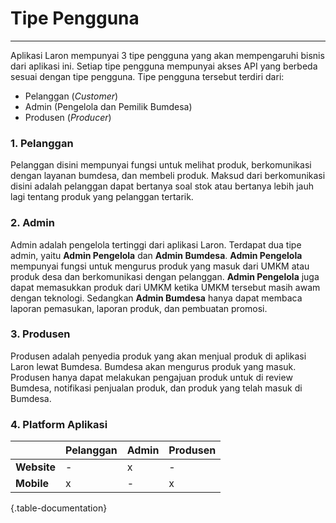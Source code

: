 # Tipe Pengguna
---

Aplikasi Laron mempunyai 3 tipe pengguna yang akan mempengaruhi bisnis dari aplikasi ini. Setiap tipe pengguna mempunyai akses API yang berbeda sesuai dengan tipe pengguna. Tipe pengguna tersebut terdiri dari:

- Pelanggan (_Customer_)
- Admin (Pengelola dan Pemilik Bumdesa)
- Produsen (_Producer_)

### 1. Pelanggan

Pelanggan disini mempunyai fungsi untuk melihat produk, berkomunikasi dengan layanan bumdesa, dan membeli produk. Maksud dari berkomunikasi disini adalah pelanggan dapat bertanya soal stok atau bertanya lebih jauh lagi tentang produk yang pelanggan tertarik.

### 2. Admin

Admin adalah pengelola tertinggi dari aplikasi Laron. Terdapat dua tipe admin, yaitu **Admin Pengelola** dan **Admin Bumdesa**. **Admin Pengelola** mempunyai fungsi untuk mengurus produk yang masuk dari UMKM atau produk desa dan berkomunikasi dengan pelanggan. **Admin Pengelola** juga dapat memasukkan produk dari UMKM ketika UMKM tersebut masih awam dengan teknologi. Sedangkan **Admin Bumdesa** hanya dapat membaca laporan pemasukan, laporan produk, dan pembuatan promosi.

### 3. Produsen

Produsen adalah penyedia produk yang akan menjual produk di aplikasi Laron lewat Bumdesa. Bumdesa akan mengurus produk yang masuk. Produsen hanya dapat melakukan pengajuan produk untuk di review Bumdesa, notifikasi penjualan produk, dan produk yang telah masuk di Bumdesa.

### 4. Platform Aplikasi

|  | Pelanggan | Admin | Produsen |
|--|--|--|--|
| **Website** | - | x | - |
| **Mobile** | x | - | x |
{.table-documentation}


